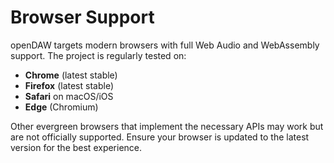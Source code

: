 # Browser Support

openDAW targets modern browsers with full Web Audio and WebAssembly support. The project is regularly tested on:

- **Chrome** (latest stable)
- **Firefox** (latest stable)
- **Safari** on macOS/iOS
- **Edge** (Chromium)

Other evergreen browsers that implement the necessary APIs may work but are not officially supported. Ensure your browser is updated to the latest version for the best experience.
